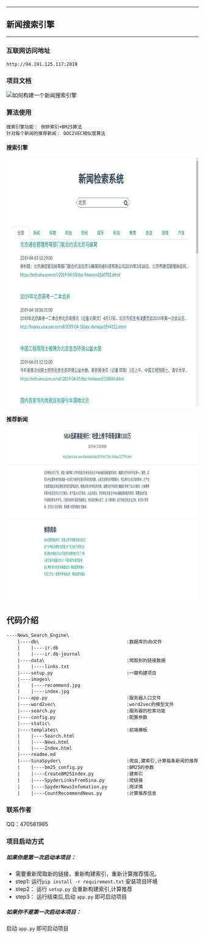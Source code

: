 -----------------------------------
## 新闻搜索引擎
-----------------------------------
### 互联网访问地址
```
http://94.191.125.117:2019
```
### 项目文档
![如何构建一个新闻搜索引擎](https://blog.csdn.net/qq_41664845/article/details/90898540)

### 算法使用
```
搜索引擎功能： 倒排索引+BM25算法
针对每个新闻的推荐新闻： DOC2VEC相似度算法
```

#### 搜索引擎
<img src="./images/index.jpg" width="750" height="650">

#### 推荐新闻
<img src="./images/recommend.jpg" width="750" height="450">

## 代码介绍

```
----News_Search_Engine\
    |----db\                                :数据库的db文件
    |    |----ir.db
    |    |----ir.db-journal
    |----data\                              :爬取到的链接数据
    |    |----links.txt
    |----setup.py                           :一键构建项目
    |----images\                               
    |    |----recommend.jpg
    |    |----index.jpg
    |----app.py                             :服务器入口文件
    |----word2vec\                          :word2vec的模型文件
    |----search.py                          :服务器的检索功能
    |----config.py                          :配置参数
    |----static\                            
    |----templates\                         :前端模板
    |    |----Search.html
    |    |----News.html
    |    |----Index.html
    |----readme.md
    |----SinaSpyder\                        :爬虫,建索引,计算每条新闻的推荐
    |    |----bm25_config.py                :BM25的参数
    |    |----CreateBM25Index.py            :建索引
    |    |----SpyderLinksFromSina.py        :爬链接
    |    |----SpyderNewsInfomation.py       :爬详情
    |    |----CountRecommendNews.py         :计算推荐信息

```
### 联系作者
QQ：470581985

### 项目启动方式

##### 如果你是第一次启动本项目：

* 需要重新爬取新的链接，重新构建索引，重新计算推荐情况。
* step1:  运行`pip install -r requirement.txt` 安装项目环境
* step2： 运行 `setup.py` 会重新构建索引,计算推荐
* step3： 运行结束后,启动 `app.py` 即可启动项目


##### 如果你不是第一次启动本项目：

启动 `app.py` 即可启动项目